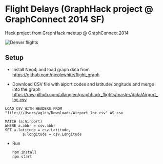 # Flight Delays (GraphHack project @ GraphConnect 2014 SF)

Hack project from GraphHack meetup @ GraphConnect 2014 

![Denver flights](https://raw.github.com/allanglen/graphhack_flights/master/screenshots/denver_flights.png)

## Setup

 * Install Neo4j and load graph data from https://github.com/nicolewhite/flight_graph

 * Download CSV file with aiport codes and latitude/longitude and merge into the graph
   https://raw.github.com/allanglen/graphhack_flights/master/data/Airport_loc.csv

  ```
  LOAD CSV WITH HEADERS FROM "file:///Users/aglen/Downloads/Airport_loc.csv" AS csv
  
  MATCH (a:Airport)
  WHERE a.abbr = csv.abbr
  SET a.latitude = csv.Latitude,
          a.longitude = csv.Longitude
  ```

* Run

  ```
  npm install
  npm start
  ```

